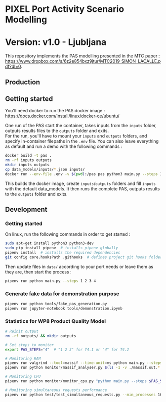 # PIXEL Port Activity Scenario Modelling
# Version: v1.0 - Ljubljana

This repository implements the PAS modelling presented in the MTC paper : https://www.dropbox.com/s/6z2e854bxz9jtur/MTC2019_SIMON_LACALLE.pdf?dl=0.

## Production

## Getting started

You'll need docker to run the PAS docker image : https://docs.docker.com/install/linux/docker-ce/ubuntu/

One run of the PAS start the container, takes inputs from the `inputs` folder, outputs results files to the `outputs` folder and exits.  
For the run, you'll have to mount your `inputs` and `outputs` folders, and specify in-container filepaths in the `.env` file. You can also leave everything as default and run a demo with the following commands :

```bash
docker build -t pas .
rm -rf inputs outputs
mkdir inputs outputs
cp data_models/inputs/*.json inputs/
docker run --env-file .env -v $(pwd):/pas pas python3 main.py --steps 1 2 3 4
```

This builds the docker image, create `inputs`/`outputs` folders and fill `inputs` with the default data_models. It then runs the complete PAS, outputs results to the `outputs` folder and exits.

## Development

### Getting started

On linux, run the following commands in order to get started :

```bash
sudo apt-get install python3 python3-dev
sudo pip install pipenv  # installs pipenv globally
pipenv install  # installs the required dependencies
git config core.hooksPath .githooks  # defines project git hooks folder
```
Then update files in `data/` according to your port needs or leave them as they are, then start the process :

```bash
pipenv run python main.py --steps 1 2 3 4
```

### Generate fake data for demonstration purpose

```bash
pipenv run python tools/fake_pas_generation.py
pipenv run jupyter-notebook tools/demonstration.ipynb
```

### Statistics for WP8 Product Quality Model

```bash
# Reinit output
rm -rf outputs/ && mkdir outputs

# Set steps to monitor
export PAS_STEPS="4"  # "1 2 3" for T4.1 or "4" for T4.2

# Monitoring RAM
pipenv run valgrind --tool=massif --time-unit=ms python main.py --steps $PAS_STEPS
pipenv run python monitor/massif_analyser.py $(ls -1 -v ./massif.out.* | tail -n 1)

# Monitoring CPU
pipenv run python monitor/monitor_cpu.py "python main.py --steps $PAS_STEPS"

# Monitoring simultaneous requests performance
pipenv run python test/test_simultaneous_requests.py --min_processes 100 --max_processes 1000 --step_processes 100  # TODO : Broken
```
